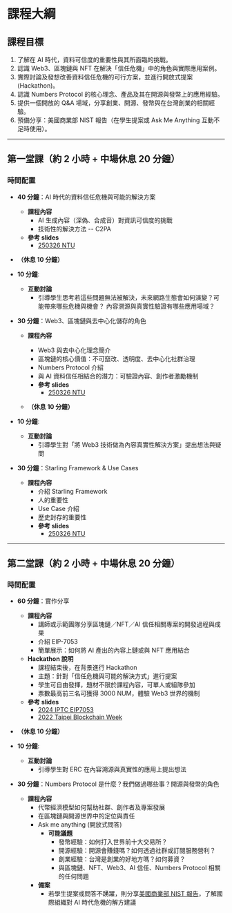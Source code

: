 # 課程大綱

## 課程目標
1. 了解在 AI 時代，資料可信度的重要性與其所面臨的挑戰。  
2. 認識 Web3、區塊鏈與 NFT 在解決「信任危機」中的角色與實際應用案例。  
3. 實際討論及發想改善資料信任危機的可行方案，並進行開放式提案 (Hackathon)。  
4. 認識 Numbers Protocol 的核心理念、產品及其在開源與發幣上的應用經驗。  
5. 提供一個開放的 Q&A 場域，分享創業、開源、發幣與在台灣創業的相關經驗。  
6. 預備分享：美國商業部 NIST 報告（在學生提案或 Ask Me Anything 互動不足時使用）。  

---

## 第一堂課（約 2 小時 + 中場休息 20 分鐘）

### 時間配置
- **40 分鐘**：AI 時代的資料信任危機與可能的解決方案 
  - **課程內容**  
    - AI 生成內容（深偽、合成音）對資訊可信度的挑戰  
    - 技術性的解決方法 -- C2PA 
  - **參考 slides**
    - [250326 NTU](https://docs.google.com/presentation/d/1mPUwz42fn_PE8aTaQGBbmFG3SdoJwwYfd7tgSzOheXA/edit#slide=id.g1f255eac3e6_4_77)

- **（休息 10 分鐘）**

- **10 分鐘**:  
  - **互動討論**  
    - 引導學生思考若這些問題無法被解決，未來網路生態會如何演變？可能帶來哪些危機與機會？ 內容溯源與真實性驗證有哪些應用場域？ 

- **30 分鐘**：Web3、區塊鏈與去中心化儲存的角色  
  - **課程內容**  
    - Web3 與去中心化理念簡介  
    - 區塊鏈的核心價值：不可竄改、透明度、去中心化社群治理  
    - Numbers Protocol 介紹
    - 與 AI 資料信任相結合的潛力：可驗證內容、創作者激勵機制
    - **參考 slides**
      - [250326 NTU](https://docs.google.com/presentation/d/1mPUwz42fn_PE8aTaQGBbmFG3SdoJwwYfd7tgSzOheXA/edit#slide=id.g1f255eac3e6_4_77)

  - **（休息 10 分鐘）**

- **10 分鐘**: 
  - **互動討論**  
    - 引導學生對「將 Web3 技術做為內容真實性解決方案」提出想法與疑問  

- **30 分鐘**：Starling Framework & Use Cases  
  - **課程內容**  
    - 介紹 Starling Framework  
    - 人的重要性  
    - Use Case 介紹
    - 歷史封存的重要性
    - **參考 slides**
      - [250326 NTU](https://docs.google.com/presentation/d/1mPUwz42fn_PE8aTaQGBbmFG3SdoJwwYfd7tgSzOheXA/edit#slide=id.g1f255eac3e6_4_77)

---

## 第二堂課（約 2 小時 + 中場休息 20 分鐘）

### 時間配置
- **60 分鐘**：實作分享  
  - **課程內容**  
    - 講師或示範團隊分享區塊鏈／NFT／AI 信任相關專案的開發過程與成果 
    - 介紹 EIP-7053 
    - 簡單展示：如何將 AI 產出的內容上鏈或與 NFT 應用結合  
  - **Hackathon 說明**  
    - 課程結束後，在背景進行 Hackathon  
    - 主題：針對「信任危機與可能的解決方式」進行提案  
    - 學生可自由發揮，題材不限於課程內容，可單人或組隊參加   
    - 票數最高前三名可獲得 3000 NUM，體驗 Web3 世界的機制  
  - **參考 slides**
    - [2024 IPTC EIP7053](https://docs.google.com/presentation/d/1G9M9uFjpav1KiznRJp50Y9e6-COUvIp61J3ZugK2sUE/edit#slide=id.g23c1b72e491_1_450)
    - [2022 Taipei Blockchain Week](https://docs.google.com/presentation/d/1ypPJyij90AhmJO24DR4o4QiU9qrPMD9q0fyyEBy72WA/edit)

- **（休息 10 分鐘）**
  
- **10 分鐘**: 
  - **互動討論**  
    - 引導學生對 ERC 在內容溯源與真實性的應用上提出想法  

- **30 分鐘**：Numbers Protocol 是什麼？我們做過哪些事？開源與發幣的角色  
  - **課程內容**  
    - 代幣經濟模型如何幫助社群、創作者及專案發展  
    - 在區塊鏈與開源世界中的定位與責任
    - Ask me anything (開放式問答)  
      - **可能議題**  
        - 發幣經驗：如何打入世界前十大交易所？  
        - 開源經驗：開源會賺錢嗎？如何透過社群或訂閱服務營利？  
        - 創業經驗：台灣是創業的好地方嗎？如何募資？  
        - 與區塊鏈、NFT、Web3、AI 信任、Numbers Protocol 相關的任何問題  
    - **備案**  
      - 若學生提案或問答不踴躍，則分享[美國商業部 NIST 報告](https://www.nist.gov/publications/reducing-risks-posed-synthetic-content-overview-technical-approaches-digital-content)，了解國際組織對 AI 時代危機的解方建議  
